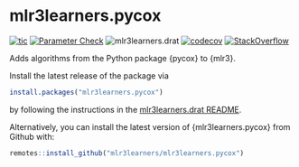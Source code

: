 # mlr3learners.pycox

<!-- badges: start -->

[![tic](https://github.com/mlr3learners/mlr3learners.pycox/workflows/tic/badge.svg?branch=master)](https://github.com/mlr3learners/mlr3learners.pycox/actions)
[![Parameter Check](https://github.com/mlr3learners/mlr3learners.pycox/workflows/Parameter%20Check/badge.svg?branch=master)](https://github.com/mlr3learners/mlr3learners.pycox/actions)
![mlr3learners.drat](https://github.com/mlr3learners/mlr3learners.pycox/workflows/mlr3learners.drat/badge.svg?branch=master)
[![codecov](https://codecov.io/gh/mlr3learners/mlr3learners.pycox/branch/master/graph/badge.svg)](https://codecov.io/gh/mlr3learners/mlr3learners.pycox)
[![StackOverflow](https://img.shields.io/badge/stackoverflow-mlr3-orange.svg)](https://stackoverflow.com/questions/tagged/mlr3)

<!-- badges: end -->

Adds algorithms from the Python package {pycox} to {mlr3}.

Install the latest release of the package via

```r
install.packages("mlr3learners.pycox")
```

by following the instructions in the [mlr3learners.drat README](https://github.com/mlr3learners/mlr3learners.drat).

Alternatively, you can install the latest version of {mlr3learners.pycox} from Github with:

```r
remotes::install_github("mlr3learners/mlr3learners.pycox")
```
